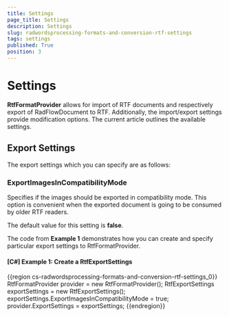 ```yaml
---
title: Settings
page_title: Settings
description: Settings
slug: radwordsprocessing-formats-and-conversion-rtf-settings
tags: settings
published: True
position: 3
---
```


# Settings



__RtfFormatProvider__ allows for import of RTF documents and respectively export of RadFlowDocument to RTF. Additionally, the import/export settings provide modification options. The current article outlines the available settings.
      

## Export Settings

The export settings which you can specify are as follows:

### ExportImagesInCompatibilityMode 

Specifies if the images should be exported in compatibility mode. This option is convenient when the exported document is going to be consumed by older RTF readers.
              

The default value for this setting is __false__.
              

The code from __Example 1__ demonstrates how you can create and specify particular export settings to RtfFormatProvider.
        

#### __[C#] Example 1: Create a RtfExportSettings__

{{region cs-radwordsprocessing-formats-and-conversion-rtf-settings_0}}
	RtfFormatProvider provider = new RtfFormatProvider();
	RtfExportSettings exportSettings = new RtfExportSettings();
	exportSettings.ExportImagesInCompatibilityMode = true;
	provider.ExportSettings = exportSettings;
{{endregion}}


